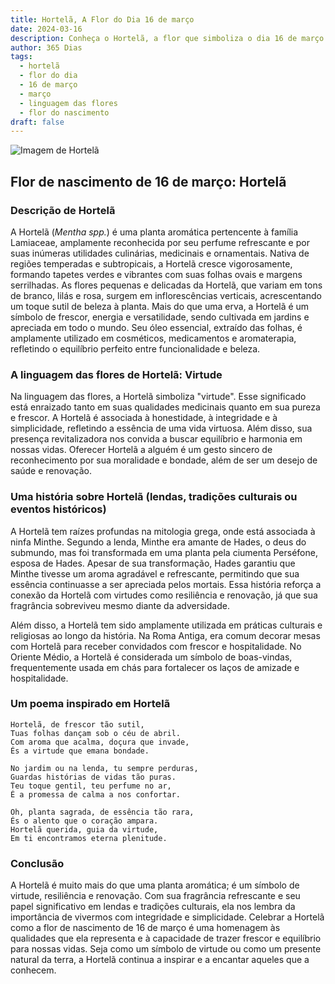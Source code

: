 ```yaml
---
title: Hortelã, A Flor do Dia 16 de março
date: 2024-03-16
description: Conheça o Hortelã, a flor que simboliza o dia 16 de março e seu significado 'Virtude'. Explore a beleza e o simbolismo desta flor encantadora.
author: 365 Dias
tags:
  - hortelã
  - flor do dia
  - 16 de março
  - março
  - linguagem das flores
  - flor do nascimento
draft: false
---
```


![Imagem de Hortelã](https://cdn.pixabay.com/photo/2019/09/18/18/18/peppermint-4487398_640.jpg#center)


## Flor de nascimento de 16 de março: Hortelã

### Descrição de Hortelã

A Hortelã (_Mentha spp._) é uma planta aromática pertencente à família Lamiaceae, amplamente reconhecida por seu perfume refrescante e por suas inúmeras utilidades culinárias, medicinais e ornamentais. Nativa de regiões temperadas e subtropicais, a Hortelã cresce vigorosamente, formando tapetes verdes e vibrantes com suas folhas ovais e margens serrilhadas. As flores pequenas e delicadas da Hortelã, que variam em tons de branco, lilás e rosa, surgem em inflorescências verticais, acrescentando um toque sutil de beleza à planta. Mais do que uma erva, a Hortelã é um símbolo de frescor, energia e versatilidade, sendo cultivada em jardins e apreciada em todo o mundo. Seu óleo essencial, extraído das folhas, é amplamente utilizado em cosméticos, medicamentos e aromaterapia, refletindo o equilíbrio perfeito entre funcionalidade e beleza.

### A linguagem das flores de Hortelã: Virtude

Na linguagem das flores, a Hortelã simboliza "virtude". Esse significado está enraizado tanto em suas qualidades medicinais quanto em sua pureza e frescor. A Hortelã é associada à honestidade, à integridade e à simplicidade, refletindo a essência de uma vida virtuosa. Além disso, sua presença revitalizadora nos convida a buscar equilíbrio e harmonia em nossas vidas. Oferecer Hortelã a alguém é um gesto sincero de reconhecimento por sua moralidade e bondade, além de ser um desejo de saúde e renovação.

### Uma história sobre Hortelã (lendas, tradições culturais ou eventos históricos)

A Hortelã tem raízes profundas na mitologia grega, onde está associada à ninfa Minthe. Segundo a lenda, Minthe era amante de Hades, o deus do submundo, mas foi transformada em uma planta pela ciumenta Perséfone, esposa de Hades. Apesar de sua transformação, Hades garantiu que Minthe tivesse um aroma agradável e refrescante, permitindo que sua essência continuasse a ser apreciada pelos mortais. Essa história reforça a conexão da Hortelã com virtudes como resiliência e renovação, já que sua fragrância sobreviveu mesmo diante da adversidade.

Além disso, a Hortelã tem sido amplamente utilizada em práticas culturais e religiosas ao longo da história. Na Roma Antiga, era comum decorar mesas com Hortelã para receber convidados com frescor e hospitalidade. No Oriente Médio, a Hortelã é considerada um símbolo de boas-vindas, frequentemente usada em chás para fortalecer os laços de amizade e hospitalidade.

### Um poema inspirado em Hortelã

```
Hortelã, de frescor tão sutil,  
Tuas folhas dançam sob o céu de abril.  
Com aroma que acalma, doçura que invade,  
És a virtude que emana bondade.  

No jardim ou na lenda, tu sempre perduras,  
Guardas histórias de vidas tão puras.  
Teu toque gentil, teu perfume no ar,  
É a promessa de calma a nos confortar.  

Oh, planta sagrada, de essência tão rara,  
És o alento que o coração ampara.  
Hortelã querida, guia da virtude,  
Em ti encontramos eterna plenitude.
```

### Conclusão

A Hortelã é muito mais do que uma planta aromática; é um símbolo de virtude, resiliência e renovação. Com sua fragrância refrescante e seu papel significativo em lendas e tradições culturais, ela nos lembra da importância de vivermos com integridade e simplicidade. Celebrar a Hortelã como a flor de nascimento de 16 de março é uma homenagem às qualidades que ela representa e à capacidade de trazer frescor e equilíbrio para nossas vidas. Seja como um símbolo de virtude ou como um presente natural da terra, a Hortelã continua a inspirar e a encantar aqueles que a conhecem.